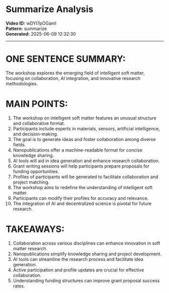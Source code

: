 # Summarize Analysis

**Video ID:** wDYI7pOGamI  
**Pattern:** summarize  
**Generated:** 2025-06-09 12:32:30  

---

# ONE SENTENCE SUMMARY:
The workshop explores the emerging field of intelligent soft matter, focusing on collaboration, AI integration, and innovative research methodologies.

# MAIN POINTS:
1. The workshop on intelligent soft matter features an unusual structure and collaborative format.
2. Participants include experts in materials, sensors, artificial intelligence, and decision-making.
3. The goal is to generate ideas and foster collaboration among diverse fields.
4. Nanopublications offer a machine-readable format for concise knowledge sharing.
5. AI tools will aid in idea generation and enhance research collaboration.
6. Grant writing sessions will help participants prepare proposals for funding opportunities.
7. Profiles of participants will be generated to facilitate collaboration and project matching.
8. The workshop aims to redefine the understanding of intelligent soft matter.
9. Participants can modify their profiles for accuracy and relevance.
10. The integration of AI and decentralized science is pivotal for future research.

# TAKEAWAYS:
1. Collaboration across various disciplines can enhance innovation in soft matter research.
2. Nanopublications simplify knowledge sharing and project development.
3. AI tools can streamline the research process and facilitate idea generation.
4. Active participation and profile updates are crucial for effective collaboration.
5. Understanding funding structures can improve grant proposal success rates.